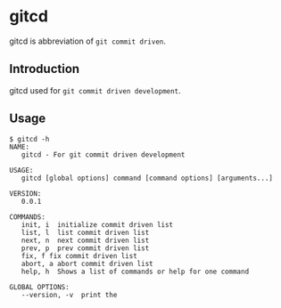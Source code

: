 # gitcd

gitcd is abbreviation of `git commit driven`.


## Introduction

gitcd used for `git commit driven development`.


## Usage

```
$ gitcd -h
NAME:
   gitcd - For git commit driven development

USAGE:
   gitcd [global options] command [command options] [arguments...]

VERSION:
   0.0.1

COMMANDS:
   init, i  initialize commit driven list
   list, l  list commit driven list
   next, n  next commit driven list
   prev, p  prev commit driven list
   fix, f fix commit driven list
   abort, a abort commit driven list
   help, h  Shows a list of commands or help for one command

GLOBAL OPTIONS:
   --version, -v  print the
```
